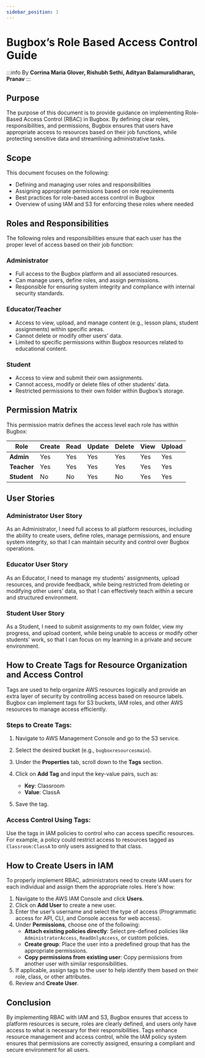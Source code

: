 ```yaml
---
sidebar_position: 1
---
```

# Bugbox’s Role Based Access Control Guide

:::info
By **Corrina Maria Glover, Rishubh Sethi, Adityan Balamuralidharan, Pranav**
:::

## Purpose

The purpose of this document is to provide guidance on implementing Role-Based Access Control (RBAC) in Bugbox. By defining clear roles, responsibilities, and permissions, Bugbox ensures that users have appropriate access to resources based on their job functions, while protecting sensitive data and streamlining administrative tasks.

## Scope

This document focuses on the following:

- Defining and managing user roles and responsibilities
- Assigning appropriate permissions based on role requirements
- Best practices for role-based access control in Bugbox
- Overview of using IAM and S3 for enforcing these roles where needed

## Roles and Responsibilities

The following roles and responsibilities ensure that each user has the proper level of access based on their job function:

### Administrator

- Full access to the Bugbox platform and all associated resources.
- Can manage users, define roles, and assign permissions.
- Responsible for ensuring system integrity and compliance with internal security standards.

### Educator/Teacher

- Access to view, upload, and manage content (e.g., lesson plans, student assignments) within specific areas.
- Cannot delete or modify other users’ data.
- Limited to specific permissions within Bugbox resources related to educational content.

### Student

- Access to view and submit their own assignments.
- Cannot access, modify or delete files of other students’ data.
- Restricted permissions to their own folder within Bugbox’s storage.

## Permission Matrix

This permission matrix defines the access level each role has within Bugbox:

| Role         | Create   | Read     | Update   | Delete   | View     | Upload   |
|--------------|----------|----------|----------|----------|----------|----------|
| **Admin**    | Yes      | Yes      | Yes      | Yes      | Yes      | Yes      |
| **Teacher**  | Yes      | Yes      | Yes      | Yes      | Yes      | Yes      |
| **Student**  | No       | No       | Yes      | No       | Yes      | Yes      |

## User Stories

### Administrator User Story

As an Administrator, I need full access to all platform resources, including the ability to create users, define roles, manage permissions, and ensure system integrity, so that I can maintain security and control over Bugbox operations.

### Educator User Story

As an Educator, I need to manage my students' assignments, upload resources, and provide feedback, while being restricted from deleting or modifying other users’ data, so that I can effectively teach within a secure and structured environment.

### Student User Story

As a Student, I need to submit assignments to my own folder, view my progress, and upload content, while being unable to access or modify other students' work, so that I can focus on my learning in a private and secure environment.

## How to Create Tags for Resource Organization and Access Control

Tags are used to help organize AWS resources logically and provide an extra layer of security by controlling access based on resource labels. Bugbox can implement tags for S3 buckets, IAM roles, and other AWS resources to manage access efficiently.

### Steps to Create Tags:

1. Navigate to AWS Management Console and go to the S3 service.
2. Select the desired bucket (e.g., `bugboxresourcesmain`).
3. Under the **Properties** tab, scroll down to the **Tags** section.
4. Click on **Add Tag** and input the key-value pairs, such as:

    - **Key**: Classroom
    - **Value**: ClassA

5. Save the tag.

### Access Control Using Tags:

Use the tags in IAM policies to control who can access specific resources. For example, a policy could restrict access to resources tagged as `Classroom:ClassA` to only users assigned to that class.

## How to Create Users in IAM

To properly implement RBAC, administrators need to create IAM users for each individual and assign them the appropriate roles. Here's how:

1. Navigate to the AWS IAM Console and click **Users**.
2. Click on **Add User** to create a new user.
3. Enter the user’s username and select the type of access (Programmatic access for API, CLI, and Console access for web access).
4. Under **Permissions**, choose one of the following:
    - **Attach existing policies directly**: Select pre-defined policies like `AdministratorAccess`, `ReadOnlyAccess`, or custom policies.
    - **Create group**: Place the user into a predefined group that has the appropriate permissions.
    - **Copy permissions from existing user**: Copy permissions from another user with similar responsibilities.
5. If applicable, assign tags to the user to help identify them based on their role, class, or other attributes.
6. Review and **Create User**.

## Conclusion

By implementing RBAC with IAM and S3, Bugbox ensures that access to platform resources is secure, roles are clearly defined, and users only have access to what is necessary for their responsibilities. Tags enhance resource management and access control, while the IAM policy system ensures that permissions are correctly assigned, ensuring a compliant and secure environment for all users.

